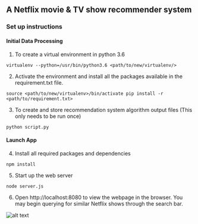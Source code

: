 
## A Netflix movie &amp; TV show recommender system

### Set up instructions

#### Initial Data Processing

1) To create a virtual environment in python 3.6

`virtualenv --python=/usr/bin/python3.6 <path/to/new/virtualenv/>`

2) Activate the environment and install all the packages available in the requirement.txt file.

`source <path/to/new/virtualenv>/bin/activate
pip install -r <path/to/requirement.txt>`

3) To create and store recommendation system algorithm output files (This only needs to be run once)

`python script.py`


#### Launch App

4) Install all required packages and dependencies

`npm install`

5) Start up the web server

`node server.js`

6) Open http://localhost:8080 to view the webpage in the browser. You may begin querying for similar Netflix shows through the search bar.

![alt text](https://github.com/dianaow/netflix-recommender/raw/master/example.gif "Demo")